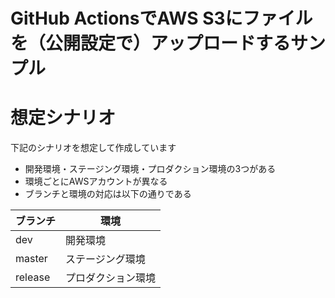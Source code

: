 # GitHub ActionsでAWS S3にファイルを（公開設定で）アップロードするサンプル

# 想定シナリオ
下記のシナリオを想定して作成しています

- 開発環境・ステージング環境・プロダクション環境の3つがある
- 環境ごとにAWSアカウントが異なる
- ブランチと環境の対応は以下の通りである

|ブランチ|環境|
|---|---|
|dev|開発環境|
|master|ステージング環境|
|release|プロダクション環境|

